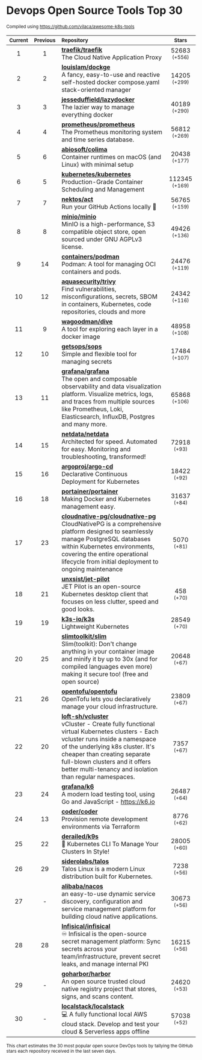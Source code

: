 # Devops Open Source Tools Top 30
<sup>Compiled using https://github.com/vilaca/awesome-k8s-tools</sup>
<div align="center">

|<sub>Current</sub>|<sub>Previous</sub>|<sub>Repository</sub>|<sub>Stars</sub>|
|:---:|:---:|:---|:---:|
|1|1|[**traefik/traefik**](https://github.com/traefik/traefik)<br/>The Cloud Native Application Proxy|52683 <sup>(+556)</sup>|
|2|2|[**louislam/dockge**](https://github.com/louislam/dockge)<br/>A fancy, easy-to-use and reactive self-hosted docker compose.yaml stack-oriented manager|14205 <sup>(+299)</sup>|
|3|3|[**jesseduffield/lazydocker**](https://github.com/jesseduffield/lazydocker)<br/>The lazier way to manage everything docker|40189 <sup>(+290)</sup>|
|4|4|[**prometheus/prometheus**](https://github.com/prometheus/prometheus)<br/>The Prometheus monitoring system and time series database.|56812 <sup>(+269)</sup>|
|5|6|[**abiosoft/colima**](https://github.com/abiosoft/colima)<br/>Container runtimes on macOS (and Linux) with minimal setup|20438 <sup>(+177)</sup>|
|6|5|[**kubernetes/kubernetes**](https://github.com/kubernetes/kubernetes)<br/>Production-Grade Container Scheduling and Management|112345 <sup>(+169)</sup>|
|7|7|[**nektos/act**](https://github.com/nektos/act)<br/>Run your GitHub Actions locally 🚀|56765 <sup>(+159)</sup>|
|8|8|[**minio/minio**](https://github.com/minio/minio)<br/>MinIO is a high-performance, S3 compatible object store, open sourced under GNU AGPLv3 license.|49426 <sup>(+136)</sup>|
|9|14|[**containers/podman**](https://github.com/containers/podman)<br/>Podman: A tool for managing OCI containers and pods.|24476 <sup>(+119)</sup>|
|10|12|[**aquasecurity/trivy**](https://github.com/aquasecurity/trivy)<br/>Find vulnerabilities, misconfigurations, secrets, SBOM in containers, Kubernetes, code repositories, clouds and more|24342 <sup>(+116)</sup>|
|11|9|[**wagoodman/dive**](https://github.com/wagoodman/dive)<br/>A tool for exploring each layer in a docker image|48958 <sup>(+108)</sup>|
|12|10|[**getsops/sops**](https://github.com/getsops/sops)<br/>Simple and flexible tool for managing secrets|17484 <sup>(+107)</sup>|
|13|11|[**grafana/grafana**](https://github.com/grafana/grafana)<br/>The open and composable observability and data visualization platform. Visualize metrics, logs, and traces from multiple sources like Prometheus, Loki, Elasticsearch, InfluxDB, Postgres and many more. |65868 <sup>(+106)</sup>|
|14|15|[**netdata/netdata**](https://github.com/netdata/netdata)<br/>Architected for speed. Automated for easy. Monitoring and troubleshooting, transformed!|72918 <sup>(+93)</sup>|
|15|16|[**argoproj/argo-cd**](https://github.com/argoproj/argo-cd)<br/>Declarative Continuous Deployment for Kubernetes|18422 <sup>(+92)</sup>|
|16|18|[**portainer/portainer**](https://github.com/portainer/portainer)<br/>Making Docker and Kubernetes management easy.|31637 <sup>(+84)</sup>|
|17|23|[**cloudnative-pg/cloudnative-pg**](https://github.com/cloudnative-pg/cloudnative-pg)<br/>CloudNativePG is a comprehensive platform designed to seamlessly manage PostgreSQL databases within Kubernetes environments, covering the entire operational lifecycle from initial deployment to ongoing maintenance|5070 <sup>(+81)</sup>|
|18|21|[**unxsist/jet-pilot**](https://github.com/unxsist/jet-pilot)<br/>JET Pilot is an open-source Kubernetes desktop client that focuses on less clutter, speed and good looks.|458 <sup>(+70)</sup>|
|19|19|[**k3s-io/k3s**](https://github.com/k3s-io/k3s)<br/>Lightweight Kubernetes|28549 <sup>(+70)</sup>|
|20|25|[**slimtoolkit/slim**](https://github.com/slimtoolkit/slim)<br/>Slim(toolkit): Don't change anything in your container image and minify it by up to 30x (and for compiled languages even more) making it secure too! (free and open source)|20648 <sup>(+67)</sup>|
|21|26|[**opentofu/opentofu**](https://github.com/opentofu/opentofu)<br/>OpenTofu lets you declaratively manage your cloud infrastructure.|23809 <sup>(+67)</sup>|
|22|20|[**loft-sh/vcluster**](https://github.com/loft-sh/vcluster)<br/>vCluster - Create fully functional virtual Kubernetes clusters - Each vcluster runs inside a namespace of the underlying k8s cluster. It's cheaper than creating separate full-blown clusters and it offers better multi-tenancy and isolation than regular namespaces.|7357 <sup>(+67)</sup>|
|23|24|[**grafana/k6**](https://github.com/grafana/k6)<br/>A modern load testing tool, using Go and JavaScript - https://k6.io|26487 <sup>(+64)</sup>|
|24|13|[**coder/coder**](https://github.com/coder/coder)<br/>Provision remote development environments via Terraform|8776 <sup>(+62)</sup>|
|25|22|[**derailed/k9s**](https://github.com/derailed/k9s)<br/>🐶 Kubernetes CLI To Manage Your Clusters In Style!|28005 <sup>(+60)</sup>|
|26|29|[**siderolabs/talos**](https://github.com/siderolabs/talos)<br/>Talos Linux is a modern Linux distribution built for Kubernetes.|7238 <sup>(+56)</sup>|
|27|-|[**alibaba/nacos**](https://github.com/alibaba/nacos)<br/>an easy-to-use dynamic service discovery, configuration and service management platform for building cloud native applications.|30673 <sup>(+56)</sup>|
|28|28|[**Infisical/infisical**](https://github.com/Infisical/infisical)<br/>♾ Infisical is the open-source secret management platform: Sync secrets across your team/infrastructure, prevent secret leaks, and manage internal PKI|16215 <sup>(+56)</sup>|
|29|-|[**goharbor/harbor**](https://github.com/goharbor/harbor)<br/>An open source trusted cloud native registry project that stores, signs, and scans content.|24620 <sup>(+53)</sup>|
|30|-|[**localstack/localstack**](https://github.com/localstack/localstack)<br/>💻 A fully functional local AWS cloud stack. Develop and test your cloud & Serverless apps offline|57038 <sup>(+52)</sup>|


</div>

<sub>This chart estimates the 30 most popular open source DevOps tools by tallying the GitHub stars each repository received in the last seven days.</sub>
